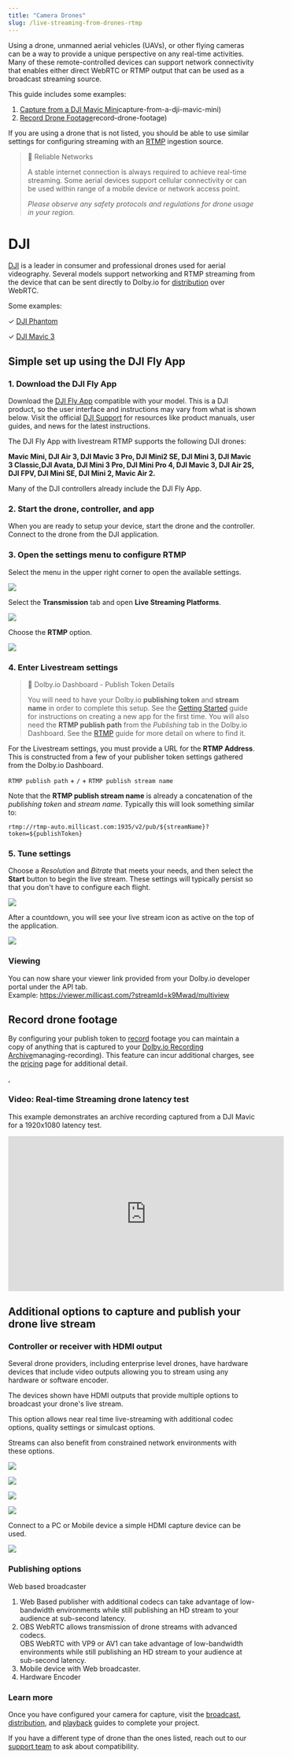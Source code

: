 ```yaml
---
title: "Camera Drones"
slug: /live-streaming-from-drones-rtmp
---
```

Using a drone, unmanned aerial vehicles (UAVs), or other flying cameras can be a way to provide a unique perspective on any real-time activities. Many of these remote-controlled devices can support network connectivity that enables either direct WebRTC or RTMP output that can be used as a broadcast streaming source.

This guide includes some examples:

1. [Capture from a DJI Mavic Mini](/millicast/capture/live-streaming-from-drones-rtmp.md)capture-from-a-dji-mavic-mini)
2. [Record Drone Footage](/millicast/capture/live-streaming-from-drones-rtmp.md)record-drone-footage)

If you are using a drone that is not listed, you should be able to use similar settings for configuring streaming with an [RTMP](/millicast/broadcast/using-rtmp-and-rtmps.md) ingestion source.

> 🚧 Reliable Networks
> 
> A stable internet connection is always required to achieve real-time streaming. Some aerial devices support cellular connectivity or can be used within range of a mobile device or network access point.
> 
> _Please observe any safety protocols and regulations for drone usage in your region._

# DJI

[DJI](https://www.dji.com/) is a leader in consumer and professional drones used for aerial videography. Several models support networking and RTMP streaming from the device that can be sent directly to Dolby.io for [distribution](/millicast/distribution/index.md) over WebRTC.

Some examples:

<div style={{marginLeft: "20px"}}>

✓ [DJI Phantom](https://www.dji.com/phantom)

✓ [DJI Mavic 3](https://www.dji.com/mavic-3)

</div>

## Simple set up using the DJI Fly App

### 1. Download the DJI Fly App

Download the [DJI Fly App](https://www.dji.com/au/downloads) compatible with your model. This is a DJI product, so the user interface and instructions may vary from what is shown below. Visit the official [DJI Support](https://www.dji.com/au/support?site=brandsite&from=nav) for resources like product manuals, user guides, and news for the latest instructions.

The DJI Fly App with livestream RTMP supports the following DJI drones: 

**Mavic Mini, DJI Air 3, DJI Mavic 3 Pro, DJI Mini2 SE, DJI Mini 3, DJI Mavic 3 Classic,DJI Avata, DJI Mini 3 Pro,  DJI Mini Pro 4, DJI Mavic 3, DJI Air 2S, DJI FPV, DJI Mini SE, DJI Mini 2, Mavic Air 2.**

Many of the DJI controllers already include the DJI Fly App.

### 2. Start the drone, controller, and app

When you are ready to setup your device, start the drone and the controller. Connect to the drone from the DJI  application. 

### 3. Open the settings menu to configure RTMP

Select the menu in the upper right corner to open the available settings.


![](../assets/img/dolbyio-dji-drone-streaming-menu.jpg)



Select the **Transmission** tab and open **Live Streaming Platforms**.


![](../assets/img/dolbyio-dji-drone-transmission-menu.jpg)



Choose the **RTMP** option.


![](../assets/img/dolbyio-dji-drone-live-streaming-menu.jpg)



### 4. Enter Livestream settings

> 📘 Dolby.io Dashboard - Publish Token Details
> 
> You will need to have your Dolby.io **publishing token** and **stream name** in order to complete this setup. See the [Getting Started](/millicast/getting-started/getting-started-using-the-dashboard.md) guide for instructions on creating a new app for the first time. You will also need the **RTMP publish path** from the _Publishing_ tab in the Dolby.io Dashboard. See the [RTMP](/millicast/broadcast/using-rtmp-and-rtmps.md) guide for more detail on where to find it.

For the Livestream settings, you must provide a URL for the **RTMP Address**. This is constructed from a few of your publisher token settings gathered from the Dolby.io Dashboard.

<div style={{marginLeft: "20px"}}>

`RTMP publish path` + `/` + `RTMP publish stream name`

</div>

Note that the **RTMP publish stream name** is already a concatenation of the _publishing token_ and _stream name_. Typically this will look something similar to:

```
rtmp://rtmp-auto.millicast.com:1935/v2/pub/${streamName}?token=${publishToken}
```

### 5. Tune settings

Choose a _Resolution_ and _Bitrate_ that meets your needs, and then select the **Start** button to begin the live stream. These settings will typically persist so that you don't have to configure each flight.


![](../assets/img/Screenshot_20220113-112623.jpg)



After a countdown, you will see your live stream icon as active on the top of the application.


![](../assets/img/Screenshot_20220113-112908.jpg)



### Viewing

You can now share your viewer link provided from your Dolby.io developer portal under the API tab.  
Example:  https://viewer.millicast.com/?streamId=k9Mwad/multiview

## Record drone footage

By configuring your publish token to [record](/millicast/distribution/stream-recordings/index.md) footage you can maintain a copy of anything that is captured to your [Dolby.io Recording Archive](/millicast/distribution/stream-recordings/index.md)managing-recording). This feature can incur additional charges, see the [pricing](https://dolby.io/pricing) page for additional detail.

, 

### Video: Real-time Streaming drone latency test

This example demonstrates an archive recording captured from a DJI Mavic for a 1920x1080 latency test.

<div style={{display: "flex", justifycontent: "center", alignitems: "center"}}>
  <iframe width="560" height="315" src="https://www.youtube.com/embed/44GWULy5Jlw" title="YouTube video player" frameborder="0" allow="accelerometer; autoplay; clipboard-write; encrypted-media; gyroscope; picture-in-picture; web-share" allowfullscreen></iframe>
</div>



## Additional options to capture and publish your drone live stream

### Controller or receiver with HDMI output

Several drone providers, including enterprise level drones, have hardware devices that include video outputs allowing you to stream using any hardware or software encoder. 

The devices shown have HDMI outputs that provide multiple options to broadcast your drone's live stream.

This option allows near real time live-streaming with additional codec options, quality settings or simulcast options.

Streams can also benefit from constrained network environments with these options.


![](../assets/img/Dji_Pro_Controller.png)




![](../assets/img/DJI_Plus_Controller.png)




![](../assets/img/Autel_Drones_Smart_Controller.png)




![](../assets/img/Autel_Live_Deck.png)



Connect to a PC or Mobile device a simple HDMI capture device can be used.


![](../assets/img/hdmi.png)



### Publishing options

Web based broadcaster

1. Web Based publisher with additional codecs can take advantage of low-bandwidth environments while still publishing an HD stream to your audience at sub-second latency.
2. OBS WebRTC allows transmission of drone streams with advanced codecs.  
   OBS WebRTC with VP9 or AV1 can take advantage of low-bandwidth environments while still publishing an HD stream to your audience at sub-second latency.
3. Mobile device with Web broadcaster.
4. Hardware Encoder

### Learn more

Once you have configured your camera for capture, visit the [broadcast](/millicast/broadcast/index.md), [distribution](/millicast/distribution/index.md), and [playback](/millicast/playback/index.md) guides to complete your project.

If you have a different type of drone than the ones listed, reach out to our [support team](https://support.dolby.io/) to ask about compatibility.
